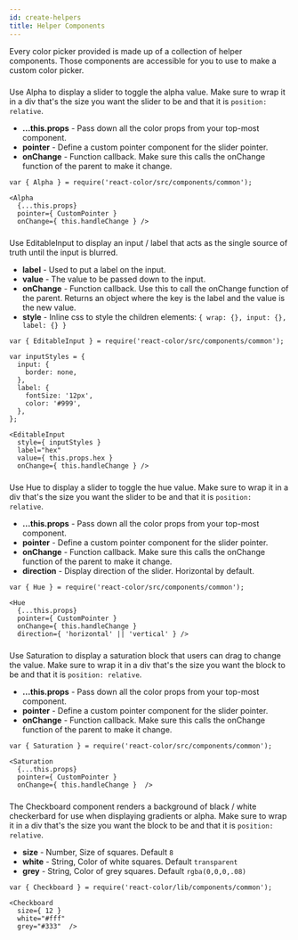 ```yaml
---
id: create-helpers
title: Helper Components
---
```

Every color picker provided is made up of a collection of helper components. Those components are accessible for you to use to make a custom color picker.

### <Alpha />
Use Alpha to display a slider to toggle the alpha value. Make sure to wrap it in a div that's the size you want the slider to be and that it is `position: relative`.

* **...this.props** - Pass down all the color props from your top-most component.
* **pointer** - Define a custom pointer component for the slider pointer.
* **onChange** - Function callback. Make sure this calls the onChange function of the parent to make it change.
```
var { Alpha } = require('react-color/src/components/common');

<Alpha
  {...this.props}
  pointer={ CustomPointer }
  onChange={ this.handleChange } />
```


### <EditableInput />
Use EditableInput to display an input / label that acts as the single source of truth until the input is blurred.  

* **label** - Used to put a label on the input.
* **value** - The value to be passed down to the input.
* **onChange** - Function callback. Use this to call the onChange function of the parent. Returns an object where the key is the label and the value is the new value.
* **style** - Inline css to style the children elements: `{ wrap: {}, input: {}, label: {} }`

```
var { EditableInput } = require('react-color/src/components/common');

var inputStyles = {
  input: {
    border: none,
  },
  label: {
    fontSize: '12px',
    color: '#999',
  },
};

<EditableInput
  style={ inputStyles }
  label="hex"
  value={ this.props.hex }
  onChange={ this.handleChange } />
```

### <Hue />
Use Hue to display a slider to toggle the hue value. Make sure to wrap it in a div that's the size you want the slider to be and that it is `position: relative`.

* **...this.props** - Pass down all the color props from your top-most component.
* **pointer** - Define a custom pointer component for the slider pointer.
* **onChange** - Function callback. Make sure this calls the onChange function of the parent to make it change.
* **direction** - Display direction of the slider. Horizontal by default.
```
var { Hue } = require('react-color/src/components/common');

<Hue
  {...this.props}
  pointer={ CustomPointer }
  onChange={ this.handleChange }
  direction={ 'horizontal' || 'vertical' } />
```

### <Saturation />
Use Saturation to display a saturation block that users can drag to change the value. Make sure to wrap it in a div that's the size you want the block to be and that it is `position: relative`.

* **...this.props** - Pass down all the color props from your top-most component.
* **pointer** - Define a custom pointer component for the slider pointer.
* **onChange** - Function callback. Make sure this calls the onChange function of the parent to make it change.
```
var { Saturation } = require('react-color/src/components/common');

<Saturation
  {...this.props}
  pointer={ CustomPointer }
  onChange={ this.handleChange }  />
```

### <Checkboard />
The Checkboard component renders a background of black / white checkerbard for use when displaying gradients or alpha. Make sure to wrap it in a div that's the size you want the block to be and that it is `position: relative`.

* **size** - Number, Size of squares. Default `8`
* **white** - String, Color of white squares. Default `transparent`
* **grey** - String, Color of grey squares. Default `rgba(0,0,0,.08)`
```
var { Checkboard } = require('react-color/lib/components/common');

<Checkboard
  size={ 12 }
  white="#fff"
  grey="#333"  />
```
